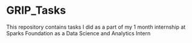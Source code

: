 # GRIP_Tasks
This repository contains tasks I did as a part of my 1 month internship at Sparks Foundation as a Data Science and Analytics Intern
